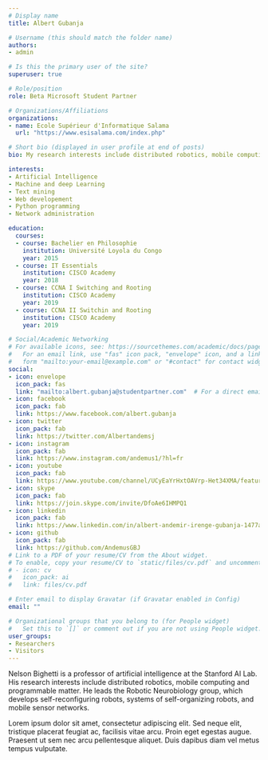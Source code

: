 ```yaml
---
# Display name
title: Albert Gubanja

# Username (this should match the folder name)
authors:
- admin

# Is this the primary user of the site?
superuser: true

# Role/position
role: Beta Microsoft Student Partner

# Organizations/Affiliations
organizations:
- name: Ecole Supérieur d'Informatique Salama
  url: "https://www.esisalama.com/index.php"

# Short bio (displayed in user profile at end of posts)
bio: My research interests include distributed robotics, mobile computing and programmable matter.

interests:
- Artificial Intelligence
- Machine and deep Learning
- Text mining
- Web developement
- Python programming
- Network administration

education:
  courses:
  - course: Bachelier en Philosophie
    institution: Université Loyola du Congo
    year: 2015
  - course: IT Essentials
    institution: CISCO Academy
    year: 2018
  - course: CCNA I Switching and Rooting
    institution: CISCO Academy
    year: 2019
  - course: CCNA II Switchin and Rooting
    institution: CISCO Academy
    year: 2019

# Social/Academic Networking
# For available icons, see: https://sourcethemes.com/academic/docs/page-builder/#icons
#   For an email link, use "fas" icon pack, "envelope" icon, and a link in the
#   form "mailto:your-email@example.com" or "#contact" for contact widget.
social:
- icon: envelope
  icon_pack: fas
  link: "mailto:albert.gubanja@studentpartner.com"  # For a direct email link, use "mailto:test@example.org".
- icon: facebook
  icon_pack: fab
  link: https://www.facebook.com/albert.gubanja
- icon: twitter
  icon_pack: fab
  link: https://twitter.com/Albertandemsj
- icon: instagram
  icon_pack: fab
  link: https://www.instagram.com/andemus1/?hl=fr
- icon: youtube
  icon_pack: fab
  link: https://www.youtube.com/channel/UCyEaYrHxtOAVrp-Het34XMA/featured?view_as=subscriber
- icon: skype
  icon_pack: fab
  link: https://join.skype.com/invite/DfoAe6IHMPQ1
- icon: linkedin
  icon_pack: fab
  link: https://www.linkedin.com/in/albert-andemir-irenge-gubanja-1477a7198/
- icon: github
  icon_pack: fab
  link: https://github.com/AndemusGBJ
# Link to a PDF of your resume/CV from the About widget.
# To enable, copy your resume/CV to `static/files/cv.pdf` and uncomment the lines below.
# - icon: cv
#   icon_pack: ai
#   link: files/cv.pdf

# Enter email to display Gravatar (if Gravatar enabled in Config)
email: ""

# Organizational groups that you belong to (for People widget)
#   Set this to `[]` or comment out if you are not using People widget.
user_groups:
- Researchers
- Visitors
---
```


Nelson Bighetti is a professor of artificial intelligence at the Stanford AI Lab. His research interests include distributed robotics, mobile computing and programmable matter. He leads the Robotic Neurobiology group, which develops self-reconfiguring robots, systems of self-organizing robots, and mobile sensor networks.

Lorem ipsum dolor sit amet, consectetur adipiscing elit. Sed neque elit, tristique placerat feugiat ac, facilisis vitae arcu. Proin eget egestas augue. Praesent ut sem nec arcu pellentesque aliquet. Duis dapibus diam vel metus tempus vulputate.
